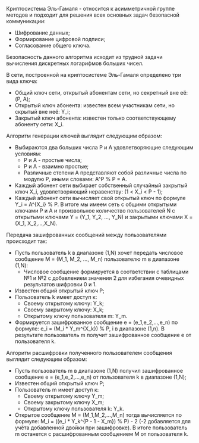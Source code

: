 Криптосистема Эль-Гамаля - относится к асимметричной группе методов и подходит для решения всех основных задач безопасной коммуникации:
- Шифрование данных;
- Формирование цифровой подписи;
- Согласование общего ключа.

Безопасность данного алгоритма исходит из трудной задачи вычисления дискретных логарифмов больших чисел.

В сети, построенной на криптосистеме Эль-Гамаля определено три вида ключа:
- Общий ключ сети, открытый абонентам сети, но секретный вне её: (P, A);
- Открытый ключ абонента: известен всем участникам сети, но скрытый вне неё: Y_i;
- Закрытый ключ абонента: известен только соответствующему абоненту сети: X_i.

Алгоритм генерации ключей выглядит следующим образом:
- Выбираются два больших числа P и A удовлетворяющие следующим условиям:
	- P и A - простые числа;
	- P и A - взаимно простые;
	- Различные степени A представляют собой различные числа по модулю P, иными словами: A^P % P = A.
- Каждый абонент сети выбирает собственный случайный закрытый ключ X_i, удовлетворяющий неравенству: (1 < X_i < P - 1);
- Каждый абонент сети вычисляет свой открытый ключ по формуле Y_i = A^{X_i} % P.
В итоге мы имеем сеть с общими открытыми ключами P и A и произвольное количество пользователей N с открытыми ключами Y = (Y_1, Y_2, ..., Y_N) и закрытыми ключами X = (X_1, X_2,...,X_N).

Передача зашифрованных сообщений между пользователями происходит так:
- Пусть пользователь k в диапазоне (1,N) хочет передать числовое сообщение M = (M_1, M_2, ..., M_n) пользователю m в диапазоне (1,N):
	- Числовое сообщение формируется в соответствии с таблицами №1 и №2 с добавлением значения 2 для избегания очевидных результатов шифровки 0 и 1.
- Известен общий открытый ключ P;
- Пользователь k имеет доступ к:
	- Своему открытому ключу: Y_k;
	- Своему закрытому ключу: X_k;
	- Открытому ключу пользователя m: Y_m.
- Формируется зашифрованное сообщение e = (e_1,e_2,...,e_n) по формуле: e_i = (M_i * Y_m^{X_k}) % P, i в диапазоне (1,n).
В результате пользователь m получит зашифрованное сообщение e от пользователя k.

Алгоритм расшифровки полученного пользователем сообщения выглядит следующим образом:
- Пусть пользователь m в диапазоне (1,N) получил зашифрованное сообщение e = (e_1,e_2,...,e_n) от пользователя k в диапазоне (1,N);
- Известен общий открытый ключ P;
- Пользователь m имеет доступ к:
	- Своему открытому ключу Y_m;
	- Своему закрытому ключу X_m;
	- Открытому ключу пользователя k: Y_k.
- Открытое сообщение M = (M_1,M_2,...,M_n) тогда вычисляется по формуле: M_i = ((e_i * Y_k^{P - 1 - X_m}) % P) - 2 (-2 добавляется для учёта добавленной двойки при зашифровке).
В итоге пользователь m останется с расшифрованным сообщением M от пользователя k.